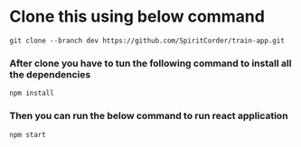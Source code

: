 # Clone this using below command

```
git clone --branch dev https://github.com/SpiritCorder/train-app.git
```

### After clone you have to tun the following command to install all the dependencies

```
npm install 
``` 

### Then you can run the below command to run react application

```
npm start 
```

